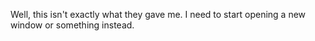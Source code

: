 Well, this isn't exactly what they gave me.  I need to start opening a new window or something instead.
